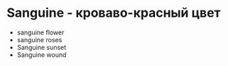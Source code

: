 # Sanguine - кроваво-красный цвет




- sanguine flower
- sanguine roses
- Sanguine sunset
- Sanguine wound